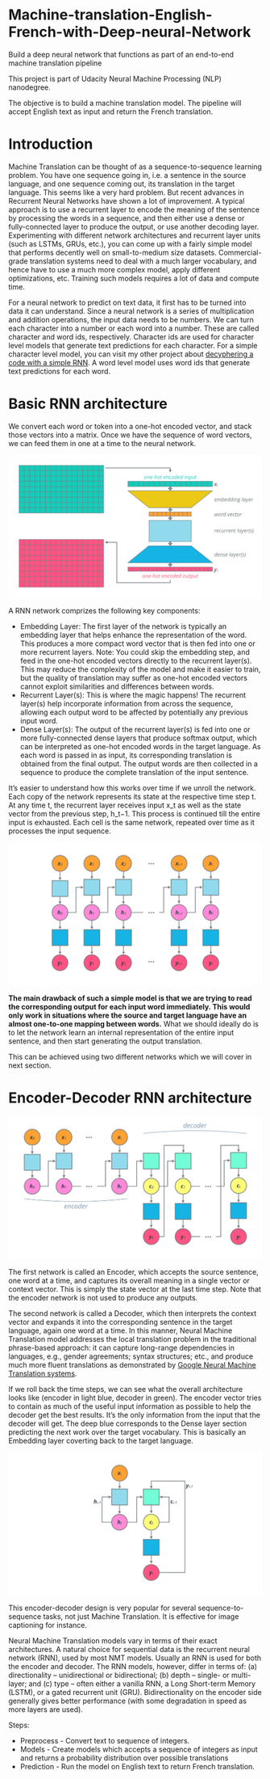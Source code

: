 # Machine-translation-English-French-with-Deep-neural-Network
 Build a deep neural network that functions as part of an end-to-end machine translation pipeline

This project is part of Udacity Neural Machine Processing (NLP) nanodegree.

The objective is to build a machine translation model. The pipeline will accept English text as input and return the French translation.

# Introduction

Machine Translation can be thought of as a sequence-to-sequence learning problem.
You have one sequence going in, i.e. a sentence in the source language, and one sequence coming out, its translation in the target language.
This seems like a very hard problem. But recent advances in Recurrent Neural Networks have shown a lot of improvement. A typical approach is to use a recurrent layer to encode the meaning of the sentence by processing the words in a sequence, and then either use a dense or fully-connected layer to produce the output, or use another decoding layer.
Experimenting with different network architectures and recurrent layer units (such as LSTMs, GRUs, etc.), you can come up with a fairly simple model that performs decently well on small-to-medium size datasets. Commercial-grade translation systems need to deal with a much larger vocabulary, and hence have to use a much more complex model, apply different optimizations, etc. Training such models requires a lot of data and compute time.

For a neural network to predict on text data, it first has to be turned into data it can understand. Since a neural network is a series of multiplication and addition operations, the input data needs to be numbers. We can turn each character into a number or each word into a number. These are called character and word ids, respectively. Character ids are used for character level models that generate text predictions for each character. For a simple character level model, you can visit my other project about [decyphering a code with a simple RNN](). A word level model uses word ids that generate text predictions for each word.

# Basic RNN architecture

We convert each word or token into a one-hot encoded vector, and stack those vectors into a matrix. Once we have the sequence of word vectors, we can feed them in one at a time to the neural network. 

![](images/simpleRNN.png)

A RNN network comprizes the following key components:
- Embedding Layer: The first layer of the network is typically an embedding layer that helps enhance the representation of the word. This produces a more compact word vector that is then fed into one or more recurrent layers. Note: You could skip the embedding step, and feed in the one-hot encoded vectors directly to the recurrent layer(s). This may reduce the complexity of the model and make it easier to train, but the quality of translation may suffer as one-hot encoded vectors cannot exploit similarities and differences between words.
- Recurrent Layer(s): This is where the magic happens! The recurrent layer(s) help incorporate information from across the sequence, allowing each output word to be affected by potentially any previous input word. 
- Dense Layer(s): The output of the recurrent layer(s) is fed into one or more fully-connected dense layers that produce softmax output, which can be interpreted as one-hot encoded words in the target language. As each word is passed in as input, its corresponding translation is obtained from the final output. The output words are then collected in a sequence to produce the complete translation of the input sentence.

It’s easier to understand how this works over time if we unroll the network. Each copy of the network represents its state at the respective time step t. At any time t, the recurrent layer receives input x_t as well as the state vector from the previous step, h_t−1. This process is continued till the entire input is exhausted. Each cell is the same network, repeated over time as it processes the input sequence.

![](images/unrolledRNN.png)

**The main drawback of such a simple model is that we are trying to read the corresponding output for each input word immediately. This would only work in situations where the source and target language have an almost one-to-one mapping between words.**
What we should ideally do is to let the network learn an internal representation of the entire input sentence, and then start generating the output translation. 

This can be achieved using two different networks which we will cover in next section. 

# Encoder-Decoder RNN architecture

![](images/EncDec.png)

The first network is called an Encoder, which accepts the source sentence, one word at a time, and captures its overall meaning in a single vector or context vector. This is simply the state vector at the last time step. Note that the encoder network is not used to produce any outputs.

The second network is called a Decoder, which then interprets the context vector and expands it into the corresponding sentence in the target language, again one word at a time. In this manner, Neural Machine Translation model  addresses the local translation problem in the traditional phrase-based approach: it can capture long-range dependencies in languages, e.g., gender agreements; syntax structures; etc., and produce much more fluent translations as demonstrated by [Google Neural Machine Translation systems](https://ai.googleblog.com/2016/09/a-neural-network-for-machine.html).

If we roll back the time steps, we can see what the overall architecture looks like (encoder in light blue, decoder in green). The encoder vector tries to contain as much of the useful input information as possible to help the decoder get the best results. It’s the only information from the input that the decoder will get. The deep blue corresponds to the Dense layer section predicting the next work over the target vocabulary. This is basically an Embedding layer coverting back to the target language.

![](images/EncDec_unrolled.png)

This encoder-decoder design is very popular for several sequence-to-sequence tasks, not just Machine Translation. It is effective for image captioning for instance.

Neural Machine Translation models vary in terms of their exact architectures. A natural choice for sequential data is the recurrent neural network (RNN), used by most NMT models. Usually an RNN is used for both the encoder and decoder. The RNN models, however, differ in terms of: (a) directionality – unidirectional or bidirectional; (b) depth – single- or multi-layer; and (c) type – often either a vanilla RNN, a Long Short-term Memory (LSTM), or a gated recurrent unit (GRU). Bidirectionality on the encoder side generally gives better performance (with some degradation in speed as more layers are used). 


Steps:
- Preprocess - Convert text to sequence of integers.
- Models - Create models which accepts a sequence of integers as input and returns a probability distribution over possible translations
- Prediction - Run the model on English text to return French translation.

